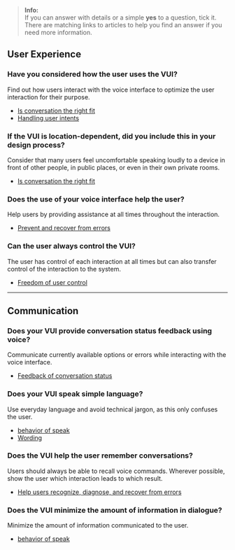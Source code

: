 > **Info:**  
> If you can answer with details or a simple **yes** to a question, tick it.  
> There are matching links to articles to help you find an answer if you need more information.

## User Experience

### Have you considered how the user uses the VUI?
Find out how users interact with the voice interface to optimize the user interaction for their purpose.  
- [Is conversation the right fit](/docs/principles/is-conversation-the-right-fit/)  
- [Handling user intents](/docs/behavior/handling-user-intents/)  

### If the VUI is location-dependent, did you include this in your design process?
Consider that many users feel uncomfortable speaking loudly to a device in front of other people, in public places, or even in their own private rooms.  
- [Is conversation the right fit](/docs/principles/is-conversation-the-right-fit/)  

### Does the use of your voice interface help the user?
Help users by providing assistance at all times throughout the interaction.  
- [Prevent and recover from errors](/docs/behavior/prevent-and-recover-from-errors/#help-and-documentation)  

### Can the user always control the VUI?
The user has control of each interaction at all times but can also transfer control of the interaction to the system.  
- [Freedom of user control](/docs/behavior/freedom-of-user-control/)  

---

## Communication

### Does your VUI provide conversation status feedback using voice?
Communicate currently available options or errors while interacting with the voice interface.  
- [Feedback of conversation status](/docs/behavior/feedback-of-conversation-status/)  

### Does your VUI speak simple language?
Use everyday language and avoid technical jargon, as this only confuses the user.  
- [behavior of speak](/docs/behavior/behavior-of-speak/#do-what-humans-already-do)  
- [Wording](/docs/behavior/wording/)  

### Does the VUI help the user remember conversations?
Users should always be able to recall voice commands. Wherever possible, show the user which interaction leads to which result.  
- [Help users recognize, diagnose, and recover from errors](/docs/behavior/prevent-and-recover-from-errors/)  

### Does the VUI minimize the amount of information in dialogue?
Minimize the amount of information communicated to the user.  
- [behavior of speak](/docs/behavior/behavior-of-speak/)  

